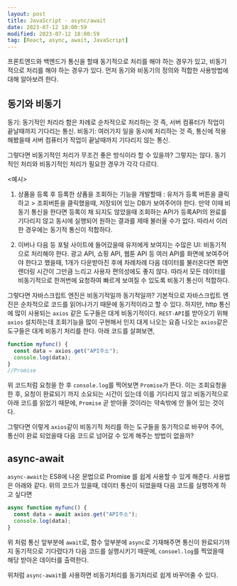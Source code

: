 ```yaml
---
layout: post
title: JavaScript - async/await
date: 2023-07-12 18:00:59
modified: 2023-07-12 18:00:59
tag: [React, async, await, JavaScript]
---
```


프론트엔드와 백엔드가 통신을 할때 동기적으로 처리를 해야 하는 경우가 있고, 비동기적으로 처리를 해야 하는 경우가 있다. 먼저 동기와 비동기의 정의와 적합한 사용방법에 대해 알아보려 한다.

## 동기와 비동기

동기: 동기적인 처리라 함은 차례로 순차적으로 처리하는 것 즉, 서버 컴퓨터가 작업이 끝날때까지 기다리는 통신.
비동기: 여러가지 일을 동시에 처리하는 것 즉, 통신에 적용해봤을때 서버 컴퓨터가 작업이 끝날때까지 기다리지 않는 통신.

그렇다면 비동기적인 처리가 무조건 좋은 방식이라 할 수 있을까?
그렇지는 않다. 동기적인 처리와 비동기적인 처리가 필요한 경우가 각각 다르다.

<예시>

1. 상품을 등록 후 등록한 상품을 조회하는 기능을 개발할때 :
   유저가 등록 버튼을 클릭하고 > 조회버튼을 클릭했을때, 저장되어 있는 DB가 보여주어야 한다. 만약 이때 비동기 통신을 한다면 등록이 채 되지도 않았을때 조회하는 API가 등록API의 완료를 기다리지 않고 동시에 실행되어 원하는 결과를 제때 불러올 수가 없다. 따라서 이러한 경우에는 동기적 통신이 적합하다.

2. 이버나 다음 등 포털 사이트에 들어갔을때 유저에게 보여지는 수많은 UI:
   비동기적으로 처리해야 한다. 광고 API, 쇼핑 API, 웹툰 API 등 여러 API를 화면에 보여주어야 한다고 했을때, 1개가 다운받아진 후에 차례차례 다음 데이터를 불러온다면 화면 렌더링 시간이 그만큼 느리고 사용자 편의성에도 좋지 않다. 따라서 모든 데이터를 비동기적으로 한꺼번에 요청하여 빠르게 보여질 수 있도록 비동기 통신이 적합하다.

그렇다면 자바스크립트 엔진은 비동기적일까 동기적일까?
기본적으로 자바스크립트 엔진은 순차적으로 코드를 읽어나가기 때문에 동기적이라고 할 수 있다. 하지만, http 통신에 많이 사용되는 `axios` 같은 도구들은 대게 비동기적이다. `REST-API`를 받아오기 위해 `axios` 설치하는데 조회기능을 많이 구현해서 인지 대게 나오는 요즘 나오는 `axios`같은 도구들은 대게 비동기 처리를 한다. 아래 코드를 살펴보면,

```javascript
function myfunc() {
  const data = axios.get("API주소");
  console.log(data);
}
//Promise
```

위 코드처럼 요청을 한 후 `console.log`를 찍어보면 `Promise`가 뜬다. 이는 조회요청을 한 후, 요청이 완료되기 까지 소요되는 시간이 있는데 이를 기다리지 않고 비동기적으로 아래 코드를 읽었기 때문에, `Promise` 곧 받아올 것이라는 약속밖에 안 들어 있는 것이다.

그렇다면 이렇게 `axios`같이 비동기적 처리를 하는 도구들을 동기적으로 바꾸어 주어, 통신이 완료 되었을때 다음 코드로 넘어갈 수 있게 해주는 방법이 없을까?

## async-await

`async-await`는 ES8에 나온 문법으로 Promise 를 쉽게 사용할 수 있게 해준다.
사용법은 아래와 같다. 위의 코드가 있을때, 데이터 통신이 되었을때 다음 코드를 실행하게 하고 싶다면

```javascript
async function myfunc() {
  const data = await axios.get("API주소");
  console.log(data);
}
```

위 처럼 통신 앞부분에 `await`로, 함수 앞부분에 `async`로 기재해주면
통신이 완료되기까지 동기적으로 기다렸다가 다음 코드를 실행시키기 때문에, `consoel.log`를 찍었을때 해당 받아온 데이터를 출력한다.

위처럼 `async-await`를 사용하면 비동기처리를 동기처리로 쉽게 바꾸어줄 수 있다.
